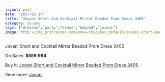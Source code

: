 ```yaml
---
layout: post
date: '2017-01-17'
title: "Jovani Short and Cocktail Mirror Beaded Prom Dress 3405"
category: Jovani
tags: ["dresses","party","dress","beaded","jovani"]
image: http://img.princessan.com/8064-thickbox_default/jovani-short-and-cocktail-mirror-beaded-prom-dress-3405.jpg
---
```

Jovani Short and Cocktail Mirror Beaded Prom Dress 3405

On Sales: **$559.994**
<a href="https://www.princessan.com/en/jovani/3553-jovani-short-and-cocktail-mirror-beaded-prom-dress-3405.html"><amp-img layout="responsive" width="600" height="600" src="//img.princessan.com/8064-thickbox_default/jovani-short-and-cocktail-mirror-beaded-prom-dress-3405.jpg" alt="Jovani Short and Cocktail Mirror Beaded Prom Dress 3405 0" /></a>
<a href="https://www.princessan.com/en/jovani/3553-jovani-short-and-cocktail-mirror-beaded-prom-dress-3405.html"><amp-img layout="responsive" width="600" height="600" src="//img.princessan.com/8066-thickbox_default/jovani-short-and-cocktail-mirror-beaded-prom-dress-3405.jpg" alt="Jovani Short and Cocktail Mirror Beaded Prom Dress 3405 1" /></a>
<a href="https://www.princessan.com/en/jovani/3553-jovani-short-and-cocktail-mirror-beaded-prom-dress-3405.html"><amp-img layout="responsive" width="600" height="600" src="//img.princessan.com/8065-thickbox_default/jovani-short-and-cocktail-mirror-beaded-prom-dress-3405.jpg" alt="Jovani Short and Cocktail Mirror Beaded Prom Dress 3405 2" /></a>

Buy it: [Jovani Short and Cocktail Mirror Beaded Prom Dress 3405](https://www.princessan.com/en/jovani/3553-jovani-short-and-cocktail-mirror-beaded-prom-dress-3405.html "Jovani Short and Cocktail Mirror Beaded Prom Dress 3405")

View more: [Jovani](https://www.princessan.com/en/26-jovani "Jovani")